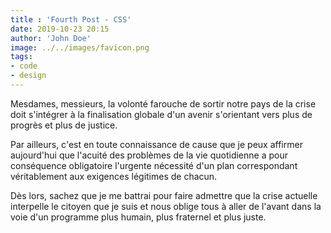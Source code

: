 ```yaml
---
title : 'Fourth Post - CSS'
date: 2019-10-23 20:15
author: 'John Doe'
image: ../../images/favicon.png
tags:
- code
- design
---
```


Mesdames, messieurs, la volonté farouche de sortir notre pays de la crise doit s'intégrer à la finalisation globale d'un avenir s'orientant vers plus de progrès et plus de justice.

Par ailleurs, c'est en toute connaissance de cause que je peux affirmer aujourd'hui que l'acuité des problèmes de la vie quotidienne a pour conséquence obligatoire l'urgente nécessité d'un plan correspondant véritablement aux exigences légitimes de chacun.

Dès lors, sachez que je me battrai pour faire admettre que la crise actuelle interpelle le citoyen que je suis et nous oblige tous à aller de l'avant dans la voie d'un programme plus humain, plus fraternel et plus juste.